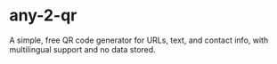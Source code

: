 # any-2-qr
A simple, free QR code generator for URLs, text, and contact info, with multilingual support and no data stored.
